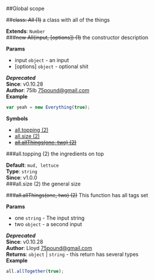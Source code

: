 ##Global scope
<a name="All"></a>

##~~class: All (1)~~
a class with all of the things

**Extends**: `Number`  
<a name="All"></a>
###~~new All(input, [options]) (1)~~
the constructor description

**Params**

- input `object` - an input
- [options] `object` - optional shit

***Deprecated***  
**Since**: v0.10.28  
**Author**: 75lb <75pound@gmail.com>  
**Example**  
```js
var yeah = new Everything(true);
```
**Symbols**  
  * [all.topping (2)](#All#topping)
  * [all.size (2)](#All#size)
  * [~~all.allThings(one, two) (2)~~](#All#allThings)

<a name="All#topping"></a>
###all.topping (2)
the ingredients on top

**Default**: `mud, lettuce`  
**Type**: `string`  
**Since**: v1.0.0  
<a name="All#size"></a>
###all.size (2)
the general size

  
<a name="All#allThings"></a>
###~~all.allThings(one, two) (2)~~
This function has all tags set

**Params**

- one `string` - The input string
- two `object` - a second input

***Deprecated***  
**Since**: v0.10.28  
**Author**: Lloyd <75pound@gmail.com>  
**Returns**: `object` | `string` - this return has several types  
**Example**  
```js
all.allTogether(true);
```
